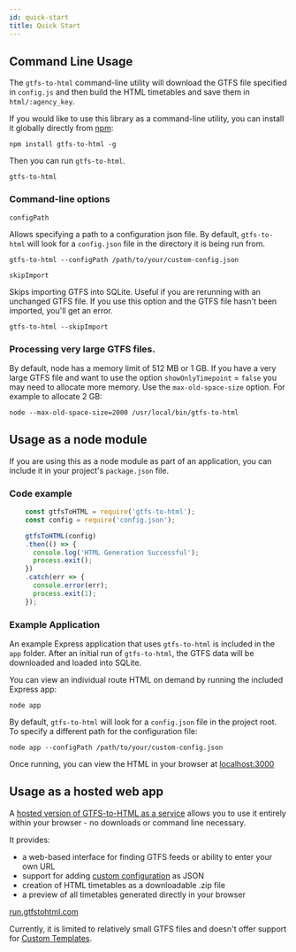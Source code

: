 ```yaml
---
id: quick-start
title: Quick Start
---
```


## Command Line Usage

The `gtfs-to-html` command-line utility will download the GTFS file specified in `config.js` and then build the HTML timetables and save them in `html/:agency_key`.

If you would like to use this library as a command-line utility, you can install it globally directly from [npm](https://npmjs.org):

    npm install gtfs-to-html -g

Then you can run `gtfs-to-html`.

    gtfs-to-html

### Command-line options

`configPath`

Allows specifying a path to a configuration json file. By default, `gtfs-to-html` will look for a `config.json` file in the directory it is being run from.

    gtfs-to-html --configPath /path/to/your/custom-config.json

`skipImport`

Skips importing GTFS into SQLite. Useful if you are rerunning with an unchanged GTFS file. If you use this option and the GTFS file hasn't been imported, you'll get an error.

    gtfs-to-html --skipImport


### Processing very large GTFS files.

By default, node has a memory limit of 512 MB or 1 GB. If you have a very large GTFS file and want to use the option `showOnlyTimepoint` = `false` you may need to allocate more memory. Use the `max-old-space-size` option. For example to allocate 2 GB:

    node --max-old-space-size=2000 /usr/local/bin/gtfs-to-html

## Usage as a node module

If you are using this as a node module as part of an application, you can include it in your project's `package.json` file.

### Code example

```javascript
    const gtfsToHTML = require('gtfs-to-html');
    const config = require('config.json');

    gtfsToHTML(config)
    .then(() => {
      console.log('HTML Generation Successful');
      process.exit();
    })
    .catch(err => {
      console.error(err);
      process.exit(1);
    });
```

### Example Application
An example Express application that uses `gtfs-to-html` is included in the `app` folder. After an initial run of `gtfs-to-html`, the GTFS data will be downloaded and loaded into SQLite.

You can view an individual route HTML on demand by running the included Express app:

    node app

By default, `gtfs-to-html` will look for a `config.json` file in the project root. To specify a different path for the configuration file:

    node app --configPath /path/to/your/custom-config.json

Once running, you can view the HTML in your browser at [localhost:3000](http://localhost:3000)


## Usage as a hosted web app

A [hosted version of GTFS-to-HTML as a service](https://run.gtfstohtml.com) allows you to use it entirely within your browser - no downloads or command line necessary.

It provides:

* a web-based interface for finding GTFS feeds or ability to enter your own URL
* support for adding [custom configuration](/docs/configuration) as JSON
* creation of HTML timetables as a downloadable .zip file
* a preview of all timetables generated directly in your browser

[run.gtfstohtml.com](https://run.gtfstohtml.com)

Currently, it is limited to relatively small GTFS files and doesn't offer support for [Custom Templates](/docs/custom-templates).
